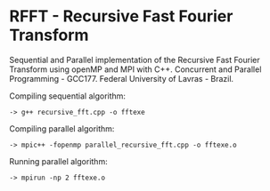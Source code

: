# RFFT - Recursive Fast Fourier Transform
Sequential and Parallel implementation of the Recursive Fast Fourier Transform using openMP and MPI with C++.
Concurrent and Parallel Programming - GCC177. Federal University of Lavras - Brazil.

Compiling sequential algorithm:

    -> g++ recursive_fft.cpp -o fftexe
    
Compiling parallel algorithm:

    -> mpic++ -fopenmp parallel_recursive_fft.cpp -o fftexe.o
    
Running parallel algorithm:

    -> mpirun -np 2 fftexe.o 

